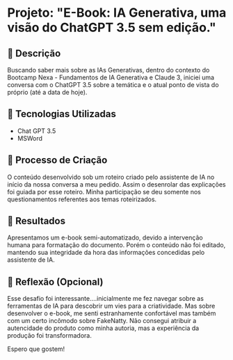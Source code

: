 # Projeto: "E-Book: IA Generativa, uma visão do ChatGPT 3.5 sem edição."

## 📒 Descrição
Buscando saber mais sobre as IAs Generativas, dentro do contexto do Bootcamp Nexa - Fundamentos de IA Generativa e Claude 3, iniciei uma conversa com o ChatGPT 3.5 sobre a temática e o atual ponto de vista do próprio (até a data de hoje).


## 🤖 Tecnologias Utilizadas
- Chat GPT 3.5
- MSWord


## 🧐 Processo de Criação
O conteúdo desenvolvido sob um roteiro criado pelo assistente de IA no início da nossa conversa a meu pedido.
Assim o desenrolar das explicações foi guiada por esse roteiro.
Minha participação se deu somente nos questionamentos referentes aos temas roteirizados.


## 🚀 Resultados
Apresentamos um e-book semi-automatizado, devido a intervenção humana para formatação do documento.
Porém o conteúdo não foi editado, mantendo sua integridade da hora das informações concedidas pelo assistente de IA.

## 💭 Reflexão (Opcional)
Esse desafio foi interessante....inicialmente me fez navegar sobre as ferramentas de IA para descobrir um vies para a criatividade.
Mas sobre desenvolver o e-book, me senti estranhamente confortável mas também com um certo incômodo sobre FakeNatty.
Não consegui atribuir a autencidade do produto como minha autoria, mas a experiência da produção foi transformadora.

Espero que gostem!

